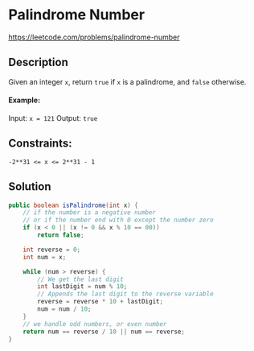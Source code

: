 # Palindrome Number

https://leetcode.com/problems/palindrome-number

## Description

Given an integer `x`, return `true` if `x` is a palindrome, and `false` otherwise.

#### Example:

Input: `x = 121`
Output: `true`

## Constraints:

`-2**31 <= x <= 2**31 - 1`

## Solution

```java
public boolean isPalindrome(int x) {
    // if the number is a negative number
    // or if the number end with 0 except the number zero
    if (x < 0 || (x != 0 && x % 10 == 00))
        return false;

    int reverse = 0;
    int num = x;

    while (num > reverse) {
        // We get the last digit
        int lastDigit = num % 10;
        // Appends the last digit to the reverse variable
        reverse = reverse * 10 + lastDigit;
        num = num / 10;
    }
    // we handle odd numbers, or even number
    return num == reverse / 10 || num == reverse;
}
```
